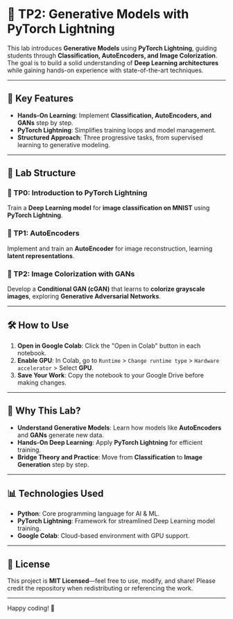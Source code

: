 # 🚀 TP2: Generative Models with PyTorch Lightning  

This lab introduces **Generative Models** using **PyTorch Lightning**, guiding students through **Classification, AutoEncoders, and Image Colorization**. The goal is to build a solid understanding of **Deep Learning architectures** while gaining hands-on experience with state-of-the-art techniques.  

---

## 🌟 Key Features  

- **Hands-On Learning**: Implement **Classification, AutoEncoders, and GANs** step by step.  
- **PyTorch Lightning**: Simplifies training loops and model management.  
- **Structured Approach**: Three progressive tasks, from supervised learning to generative modeling.  

---

## 📂 Lab Structure  

### **🔹 TP0: Introduction to PyTorch Lightning**  
Train a **Deep Learning model** for **image classification on MNIST** using **PyTorch Lightning**.  

### **🔹 TP1: AutoEncoders**  
Implement and train an **AutoEncoder** for image reconstruction, learning **latent representations**.  

### **🔹 TP2: Image Colorization with GANs**  
Develop a **Conditional GAN (cGAN)** that learns to **colorize grayscale images**, exploring **Generative Adversarial Networks**.  

---

## 🛠️ How to Use  

1. **Open in Google Colab**: Click the "Open in Colab" button in each notebook.  
2. **Enable GPU**: In Colab, go to `Runtime` > `Change runtime type` > `Hardware accelerator` > Select **GPU**.  
3. **Save Your Work**: Copy the notebook to your Google Drive before making changes.  

---

## 🚀 Why This Lab?  

- **Understand Generative Models**: Learn how models like **AutoEncoders** and **GANs** generate new data.  
- **Hands-On Deep Learning**: Apply **PyTorch Lightning** for efficient training.  
- **Bridge Theory and Practice**: Move from **Classification** to **Image Generation** step by step.  

---

## 📊 Technologies Used  

- **Python**: Core programming language for AI & ML.  
- **PyTorch Lightning**: Framework for streamlined Deep Learning model training.  
- **Google Colab**: Cloud-based environment with GPU support.  

---

## 📜 License  

This project is **MIT Licensed**—feel free to use, modify, and share! Please credit the repository when redistributing or referencing the work.  

---

Happy coding! 🚀